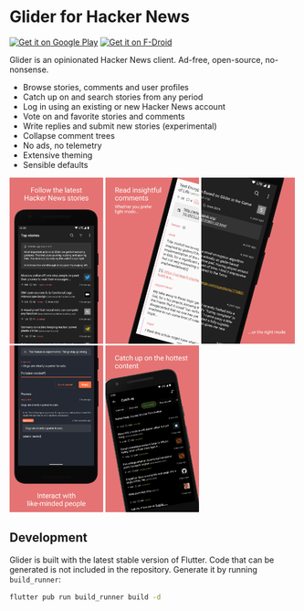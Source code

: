 # Glider for Hacker News

[<img src="https://play.google.com/intl/en_us/badges/images/generic/en_badge_web_generic.png" alt="Get it on Google Play" height="80">][play store]
[<img src="https://fdroid.gitlab.io/artwork/badge/get-it-on.png" alt="Get it on F-Droid" height="80">][f-droid]

Glider is an opinionated Hacker News client. Ad-free, open-source, no-nonsense.

- Browse stories, comments and user profiles
- Catch up on and search stories from any period
- Log in using an existing or new Hacker News account
- Vote on and favorite stories and comments
- Write replies and submit new stories (experimental)
- Collapse comment trees
- No ads, no telemetry
- Extensive theming
- Sensible defaults

<p>
  <img width="164px" src="./fastlane/metadata/android/en-US/images/phoneScreenshots/1.png">
  <img width="164px" src="./fastlane/metadata/android/en-US/images/phoneScreenshots/2.png">
  <img width="164px" src="./fastlane/metadata/android/en-US/images/phoneScreenshots/3.png">
  <img width="164px" src="./fastlane/metadata/android/en-US/images/phoneScreenshots/4.png">
  <img width="164px" src="./fastlane/metadata/android/en-US/images/phoneScreenshots/5.png">
</p>

## Development

Glider is built with the latest stable version of Flutter. Code that can be generated is not included in the repository. Generate it by running `build_runner`:

```sh
flutter pub run build_runner build -d
```

[play store]: https://play.google.com/store/apps/details?id=nl.viter.glider
[f-droid]: https://f-droid.org/packages/nl.viter.glider
